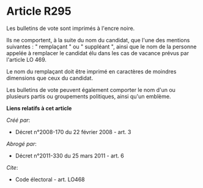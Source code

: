 # Article R295

Les bulletins de vote sont imprimés à l'encre noire. 

Ils ne comportent, à la suite du nom du candidat, que l'une des mentions suivantes : " remplaçant " ou " suppléant ", ainsi
que le nom de la personne appelée à remplacer le candidat élu dans les cas de vacance prévus par l'article LO 469.

Le nom du remplaçant doit être imprimé en caractères de moindres dimensions que ceux du candidat. 

Les bulletins de vote peuvent également comporter le nom d'un ou plusieurs partis ou groupements politiques, ainsi qu'un
emblème.

**Liens relatifs à cet article**

_Créé par_:

  - Décret n°2008-170 du 22 février 2008 - art. 3

_Abrogé par_:

  - Décret n°2011-330 du 25 mars 2011 - art. 6

_Cite_:

  - Code électoral - art. LO468
